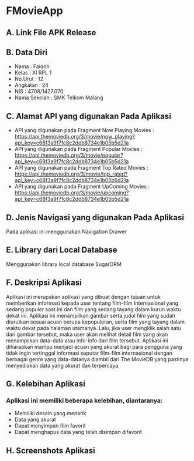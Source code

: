 # FMovieApp

## A. Link File APK Release


## B. Data Diri
- Nama  : Faiqoh
- Kelas : XI RPL 1
- No.Urut : 12
- Angkatan : 24
- NIS   : 4708/1427.070
- Nama Sekolah : SMK Telkom Malang

## C. Alamat API yang digunakan Pada Aplikasi
- API yang digunakan pada Fragment Now Playing Movies : https://api.themoviedb.org/3/movie/now_playing?api_key=c68f3a9f7fc8c2ddb8734e1b05b5d21a
- API yang digunakan pada Fragment Popular Movies : https://api.themoviedb.org/3/movie/popular?api_key=c68f3a9f7fc8c2ddb8734e1b05b5d21a
- API yang digunakan pada Fragment Top Rated Movies : https://api.themoviedb.org/3/movie/top_rated?api_key=c68f3a9f7fc8c2ddb8734e1b05b5d21a
- API yang digunakan pada Fragment UpComing Movies : https://api.themoviedb.org/3/movie/upcoming?api_key=c68f3a9f7fc8c2ddb8734e1b05b5d21a

## D. Jenis Navigasi yang digunakan Pada Aplikasi
Pada aplikasi ini menggunakan Navigation Drawer 

## E. Library dari Local Database 
Menggunakan library local database SugarORM

## F. Deskripsi Aplikasi
Aplikasi ini merupakan aplikasi yang dibuat dengan tujuan untuk memberikan informasi kepada user tentang film-film Internasional yang sedang
populer saat ini dan film yang sedang tayang dalam kurun waktu dekat ini. Aplikasi ini menampilkan gambar serta judul film yang sudah diurutkan 
sesuai acuan berupa kepopuleran, serta film yang tayang dalam waktu dekat pada halaman utamanya. 
Lalu, jika user mengklik salah satu dari gambar tersebut, maka user akan melihat detail film yang akan 
menampilkan data-data atau info-info dari film tersebut. Aplikasi ini diharapkan mampu menjadi acuan yang akurat bagi 
para pengguna yang tidak ingin tertinggal informasi seputar film-film internasional dengan berbagai genre yang 
data-datanya diambil dari The MovieDB yang pastinya menyediakan data yang akurat dan terpercaya.

## G. Kelebihan Aplikasi
### Aplikasi ini memiliki beberapa kelebihan, diantaranya:
- Memiliki desain yang menarik
- Data yang akurat
- Dapat menyimpan film favorit 
- Dapat menghapus data yang telah disimpan difavorit

## H. Screenshots Aplikasi

